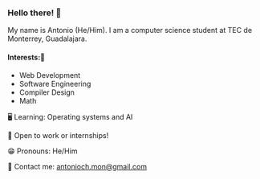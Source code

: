 ### Hello there! 👋
My name is Antonio (He/Him). I am a computer science student at TEC de Monterrey, Guadalajara. 

#### Interests:🔭
 <ul> 
  <li> Web Development </li> 
  <li> Software Engineering </li>
  <li> Compiler Design </li>
  <li> Math </li>
</ul> 

🖥 Learning: Operating systems and AI

🧐 Open to work or internships!

😁 Pronouns: He/Him 

📧 Contact me: antonioch.mon@gmail.com
